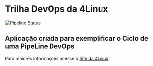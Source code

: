# Trilha DevOps da 4Linux

<!-- Altere a Flag abaixo com sua URL do seu usuário do Github -->
![Pipeline Status](https://github.com/eruago/DevOpsLab-HelloWorld/actions/workflows/pipeline.yml/badge.svg) 


## Aplicação criada para exemplificar o Ciclo de uma PipeLine DevOps


Para maiores informações acesse o [Site da 4Linux](https://www.4linux.com.br/cursos/devops)
